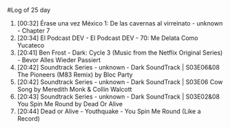 #Log of 25 day

1. [00:32] Érase una vez México 1: De las cavernas al virreinato - unknown - Chapter 7
1. [20:34] El Podcast DEV - El Podcast DEV - 70: Me Delata Como Yucateco
1. [20:41] Ben Frost - Dark: Cycle 3 (Music from the Netflix Original Series) - Bevor Alles Wieder Passiert
1. [20:42] Soundtrack Series - unknown - Dark SoundTrack | S03E06&08 The Pioneers (M83 Remix) by Bloc Party
1. [20:42] Soundtrack Series - unknown - Dark SoundTrack | S03E06 Cow Song by Meredith Monk & Collin Walcott
1. [20:43] Soundtrack Series - unknown - Dark SoundTrack | S03E02&08 You Spin Me Round by Dead Or Alive
1. [20:44] Dead or Alive - Youthquake - You Spin Me Round (Like a Record)
